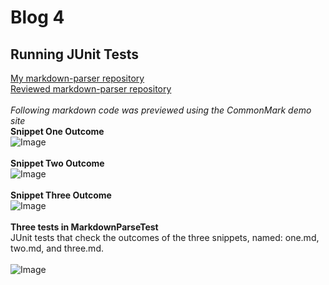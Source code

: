 # Blog 4
## Running JUnit Tests

[My markdown-parser repository](https://github.com/mchouthai/markdown-parser.git) <br>
[Reviewed markdown-parser repository](https://github.com/mchouthai/good-markdown-parser.git) <br><br>
*Following markdown code was previewed using the CommonMark demo site*<br>
**Snippet One Outcome**<br>
![Image](https://i.ibb.co/Vjg1Xcy/Screen-Shot-2022-05-30-at-10-17-23-PM.png)<br><br>
**Snippet Two Outcome**<br>
![Image](https://i.ibb.co/bgCJd4Q/Screen-Shot-2022-05-30-at-10-17-45-PM.png)<br><br>
**Snippet Three Outcome**<br>
![Image](https://i.ibb.co/XyCJgkD/Screen-Shot-2022-05-30-at-10-18-06-PM.png)<br><br>
**Three tests in MarkdownParseTest**<br>
JUnit tests that check the outcomes of the three snippets, named: one.md, two.md, and three.md.<br><br>
![Image](https://i.ibb.co/TMs9cwm/Screen-Shot-2022-05-31-at-4-44-58-AM.png)<br><br>




